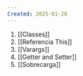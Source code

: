 ```yaml
---
Created: 2025-01-28
---
```

1. [[Classes]]
2. [[Referencia This]]
3. [[Varargs]]
4. [[Getter and Setter]]
5. [[Sobrecarga]]